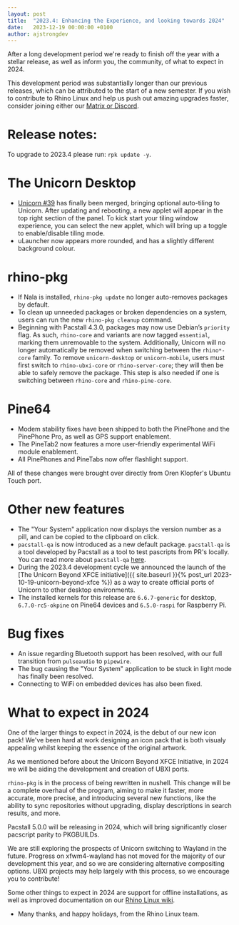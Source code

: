 ```yaml
---
layout: post
title:  "2023.4: Enhancing the Experience, and looking towards 2024"
date:   2023-12-19 00:00:00 +0100
author: ajstrongdev
---
```


After a long development period we're ready to finish off the year with a stellar release, as well as inform you, the community, of what to expect in 2024.

This development period was substantially longer than our previous releases, which can be attributed to the start of a new semester. If you wish to contribute to Rhino Linux and help us push out amazing upgrades faster, consider joining either our [Matrix or Discord](https://rhinolinux.org/contact.html).

# Release notes:

To upgrade to 2023.4 please run: `rpk update -y`.

# The Unicorn Desktop

* [Unicorn #39](https://github.com/rhino-linux/unicorn/issues/39) has finally been merged, bringing optional auto-tiling to Unicorn. After updating and rebooting, a new applet will appear in the top right section of the panel. To kick start your tiling window experience, you can select the new applet, which will bring up a toggle to enable/disable tiling mode.
* uLauncher now appears more rounded, and has a slightly different background colour.

# rhino-pkg

* If Nala is installed, `rhino-pkg update` no longer auto-removes packages by default.
* To clean up unneeded packages or broken dependencies on a system, users can run the new `rhino-pkg cleanup` command.
* Beginning with Pacstall 4.3.0, packages may now use Debian’s `priority` flag. As such, `rhino-core` and variants are now tagged `essential`, marking them unremovable to the system. Additionally, Unicorn will no longer automatically be removed when switching between the `rhino*-core` family. To remove `unicorn-desktop` or `unicorn-mobile`, users must first switch to `rhino-ubxi-core` or `rhino-server-core`; they will then be able to safely remove the package. This step is also needed if one is switching between `rhino-core` and `rhino-pine-core`.

# Pine64

* Modem stability fixes have been shipped to both the PinePhone and the PinePhone Pro, as well as GPS support enablement.
* The PineTab2 now features a more user-friendly experimental WiFi module enablement.
* All PinePhones and PineTabs now offer flashlight support.

All of these changes were brought over directly from Oren Klopfer's Ubuntu Touch port.

# Other new features

* The "Your System" application now displays the version number as a pill, and can be copied to the clipboard on click.
* `pacstall-qa` is now introduced as a new default package. `pacstall-qa` is a tool developed by Pacstall as a tool to test pascripts from PR's locally. You can read more about `pacstall-qa` [here](https://github.com/pacstall/pacstall-qa).
* During the 2023.4 development cycle we announced the launch of the [The Unicorn Beyond XFCE initiative]({{ site.baseurl }}{% post_url 2023-10-19-unicorn-beyond-xfce %}) as a way to create official ports of Unicorn to other desktop environments.
* The installed kernels for this release are `6.6.7-generic` for desktop, `6.7.0-rc5-okpine` on Pine64 devices and `6.5.0-raspi` for Raspberry Pi.

# Bug fixes

* An issue regarding Bluetooth support has been resolved, with our full transition from `pulseaudio` to `pipewire`.
* The bug causing the "Your System" application to be stuck in light mode has finally been resolved.
* Connecting to WiFi on embedded devices has also been fixed.

# What to expect in 2024

One of the larger things to expect in 2024, is the debut of our new icon pack! We've been hard at work designing an icon pack that is both visualy appealing whilst keeping the essence of the original artwork.

As we mentioned before about the Unicorn Beyond XFCE Initiative, in 2024 we will be aiding the development and creation of UBXI ports.

`rhino-pkg` is in the process of being rewritten in nushell. This change will be a complete overhaul of the program, aiming to make it faster, more accurate, more precise, and introducing several new functions, like the ability to sync repositories without upgrading, display descriptions in search results, and more.

Pacstall 5.0.0 will be releasing in 2024, which will bring significantly closer pacscript parity to PKGBUILDs.

We are still exploring the prospects of Unicorn switching to Wayland in the future. Progress on xfwm4-wayland has not moved for the majority of our development this year, and so we are considering alternative compositing options. UBXI projects may help largely with this process, so we encourage you to contribute!

Some other things to expect in 2024 are support for offline installations, as well as improved documentation on our [Rhino Linux wiki](https://rhinolinux.org/wiki.html).

* Many thanks, and happy holidays, from the Rhino Linux team.
